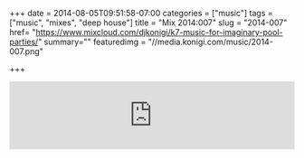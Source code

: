 +++
date = 2014-08-05T09:51:58-07:00
categories = ["music"]
tags = ["music", "mixes", "deep house"]
title = "Mix 2014:007"
slug = "2014-007"
href= "https://www.mixcloud.com/djkonigi/k7-music-for-imaginary-pool-parties/"
summary=""
featuredimg = "//media.konigi.com/music/2014-007.png"

+++

<div class="mix"><div class="embed" >
<iframe width="100%" height="120" src="https://www.mixcloud.com/widget/iframe/?hide_cover=1&light=1&feed=%2Fdjkonigi%2Fk7-music-for-imaginary-pool-parties%2F" frameborder="0" ></iframe>
</div></div>
